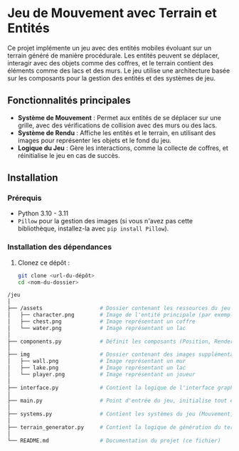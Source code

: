 # Jeu de Mouvement avec Terrain et Entités

Ce projet implémente un jeu avec des entités mobiles évoluant sur un terrain généré de manière procédurale. Les entités peuvent se déplacer, interagir avec des objets comme des coffres, et le terrain contient des éléments comme des lacs et des murs. Le jeu utilise une architecture basée sur les composants pour la gestion des entités et des systèmes de jeu.

## Fonctionnalités principales

- **Système de Mouvement** : Permet aux entités de se déplacer sur une grille, avec des vérifications de collision avec des murs ou des lacs.
- **Système de Rendu** : Affiche les entités et le terrain, en utilisant des images pour représenter les objets et le fond du jeu.
- **Logique du Jeu** : Gère les interactions, comme la collecte de coffres, et réinitialise le jeu en cas de succès.

## Installation

### Prérequis

- Python 3.10 - 3.11
- `Pillow` pour la gestion des images (si vous n'avez pas cette bibliothèque, installez-la avec `pip install Pillow`).

### Installation des dépendances

1. Clonez ce dépôt :

   ```bash
   git clone <url-du-dépôt>
   cd <nom-du-dossier>

```bash
/jeu
│
├── /assets                  # Dossier contenant les ressources du jeu (images, sons, etc.)
│   ├── character.png        # Image de l'entité principale (par exemple, un joueur)
│   ├── chest.png            # Image représentant un coffre
│   └── water.png            # Image représentant un lac
│
├── components.py            # Définit les composants (Position, Render, Collidable, Terrain)
│
├── img                      # Dossier contenant des images supplémentaires pour les entités
│   ├── wall.png             # Image représentant un mur
│   ├── lake.png             # Image représentant un lac
│   └── player.png           # Image représentant un joueur
│
├── interface.py             # Contient la logique de l'interface graphique (création des fenêtres et des interactions)
│
├── main.py                  # Point d'entrée du jeu, initialise tout et démarre l'interface
│
├── systems.py               # Contient les systèmes du jeu (Mouvement, Rendu, Logique, Génération de Terrain)
│
├── terrain_generator.py     # Contient la logique de génération du terrain procédural
│
└── README.md                # Documentation du projet (ce fichier)

